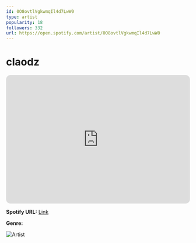 ```yaml
---
id: 0O8ovtlVgkwmqIl4d7LwW0
type: artist
popularity: 18
followers: 332
url: https://open.spotify.com/artist/0O8ovtlVgkwmqIl4d7LwW0
---
```

# claodz

<iframe style="border-radius:12px" src="https://open.spotify.com/embed/artist/0O8ovtlVgkwmqIl4d7LwW0" width="100%" height="352" frameBorder="0" allowfullscreen="" allow="autoplay; clipboard-write; encrypted-media; fullscreen; picture-in-picture" loading="lazy"></iframe>

**Spotify URL:** [Link](https://open.spotify.com/artist/0O8ovtlVgkwmqIl4d7LwW0)

**Genre:** 

![Artist](https://i.scdn.co/image/ab6761610000e5eb90f2ea18d60b90b8f6d38174)
